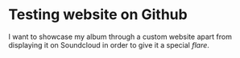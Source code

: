# Testing website on Github
I want to showcase my album through a custom website apart from displaying it on Soundcloud in order to give it a special *flare*.
